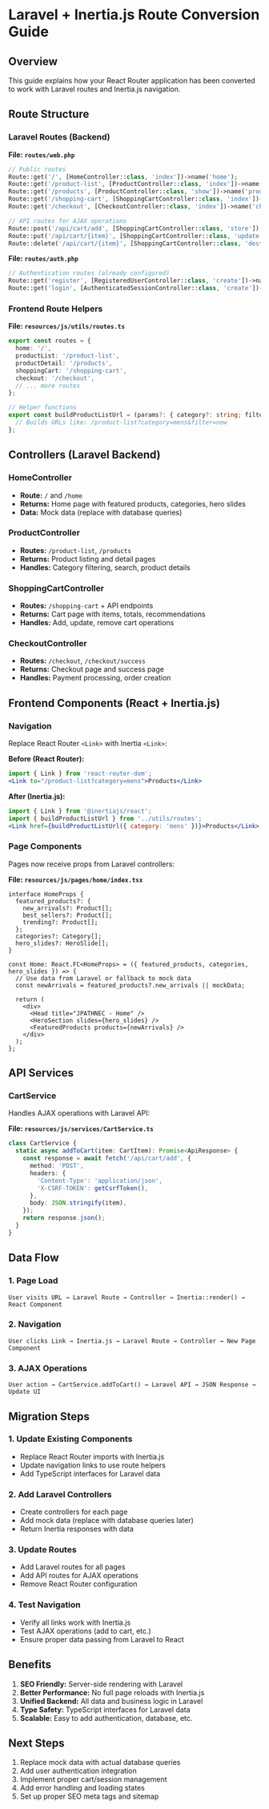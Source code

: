 # Laravel + Inertia.js Route Conversion Guide

## Overview

This guide explains how your React Router application has been converted to work with Laravel routes and Inertia.js navigation.

## Route Structure

### Laravel Routes (Backend)

**File: `routes/web.php`**
```php
// Public routes
Route::get('/', [HomeController::class, 'index'])->name('home');
Route::get('/product-list', [ProductController::class, 'index'])->name('products.index');
Route::get('/products', [ProductController::class, 'show'])->name('products.show');
Route::get('/shopping-cart', [ShoppingCartController::class, 'index'])->name('cart.index');
Route::get('/checkout', [CheckoutController::class, 'index'])->name('checkout.index');

// API routes for AJAX operations
Route::post('/api/cart/add', [ShoppingCartController::class, 'store']);
Route::put('/api/cart/{item}', [ShoppingCartController::class, 'update']);
Route::delete('/api/cart/{item}', [ShoppingCartController::class, 'destroy']);
```

**File: `routes/auth.php`**
```php
// Authentication routes (already configured)
Route::get('register', [RegisteredUserController::class, 'create'])->name('register');
Route::get('login', [AuthenticatedSessionController::class, 'create'])->name('login');
```

### Frontend Route Helpers

**File: `resources/js/utils/routes.ts`**
```typescript
export const routes = {
  home: '/',
  productList: '/product-list',
  productDetail: '/products',
  shoppingCart: '/shopping-cart',
  checkout: '/checkout',
  // ... more routes
};

// Helper functions
export const buildProductListUrl = (params?: { category?: string; filter?: string }) => {
  // Builds URLs like: /product-list?category=mens&filter=new
};
```

## Controllers (Laravel Backend)

### HomeController
- **Route:** `/` and `/home`
- **Returns:** Home page with featured products, categories, hero slides
- **Data:** Mock data (replace with database queries)

### ProductController
- **Routes:** `/product-list`, `/products`
- **Returns:** Product listing and detail pages
- **Handles:** Category filtering, search, product details

### ShoppingCartController
- **Routes:** `/shopping-cart` + API endpoints
- **Returns:** Cart page with items, totals, recommendations
- **Handles:** Add, update, remove cart operations

### CheckoutController
- **Routes:** `/checkout`, `/checkout/success`
- **Returns:** Checkout page and success page
- **Handles:** Payment processing, order creation

## Frontend Components (React + Inertia.js)

### Navigation
Replace React Router `<Link>` with Inertia `<Link>`:

**Before (React Router):**
```jsx
import { Link } from 'react-router-dom';
<Link to="/product-list?category=mens">Products</Link>
```

**After (Inertia.js):**
```jsx
import { Link } from '@inertiajs/react';
import { buildProductListUrl } from '../utils/routes';
<Link href={buildProductListUrl({ category: 'mens' })}>Products</Link>
```

### Page Components
Pages now receive props from Laravel controllers:

**File: `resources/js/pages/home/index.tsx`**
```tsx
interface HomeProps {
  featured_products?: {
    new_arrivals?: Product[];
    best_sellers?: Product[];
    trending?: Product[];
  };
  categories?: Category[];
  hero_slides?: HeroSlide[];
}

const Home: React.FC<HomeProps> = ({ featured_products, categories, hero_slides }) => {
  // Use data from Laravel or fallback to mock data
  const newArrivals = featured_products?.new_arrivals || mockData;

  return (
    <div>
      <Head title="JPATHNEC - Home" />
      <HeroSection slides={hero_slides} />
      <FeaturedProducts products={newArrivals} />
    </div>
  );
};
```

## API Services

### CartService
Handles AJAX operations with Laravel API:

**File: `resources/js/services/CartService.ts`**
```typescript
class CartService {
  static async addToCart(item: CartItem): Promise<ApiResponse> {
    const response = await fetch('/api/cart/add', {
      method: 'POST',
      headers: {
        'Content-Type': 'application/json',
        'X-CSRF-TOKEN': getCsrfToken(),
      },
      body: JSON.stringify(item),
    });
    return response.json();
  }
}
```

## Data Flow

### 1. Page Load
```
User visits URL → Laravel Route → Controller → Inertia::render() → React Component
```

### 2. Navigation
```
User clicks Link → Inertia.js → Laravel Route → Controller → New Page Component
```

### 3. AJAX Operations
```
User action → CartService.addToCart() → Laravel API → JSON Response → Update UI
```

## Migration Steps

### 1. Update Existing Components
- Replace React Router imports with Inertia.js
- Update navigation links to use route helpers
- Add TypeScript interfaces for Laravel data

### 2. Add Laravel Controllers
- Create controllers for each page
- Add mock data (replace with database queries later)
- Return Inertia responses with data

### 3. Update Routes
- Add Laravel routes for all pages
- Add API routes for AJAX operations
- Remove React Router configuration

### 4. Test Navigation
- Verify all links work with Inertia.js
- Test AJAX operations (add to cart, etc.)
- Ensure proper data passing from Laravel to React

## Benefits

1. **SEO Friendly:** Server-side rendering with Laravel
2. **Better Performance:** No full page reloads with Inertia.js
3. **Unified Backend:** All data and business logic in Laravel
4. **Type Safety:** TypeScript interfaces for Laravel data
5. **Scalable:** Easy to add authentication, database, etc.

## Next Steps

1. Replace mock data with actual database queries
2. Add user authentication integration
3. Implement proper cart/session management
4. Add error handling and loading states
5. Set up proper SEO meta tags and sitemap
